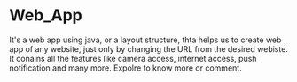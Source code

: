 # Web_App
It's a web app using java, or a layout structure, thta helps us to create web app of any website, just only by changing the URL from the desired webiste.
It conains all the features like camera access, internet access, push notification and many more. Expolre to know more or comment.
